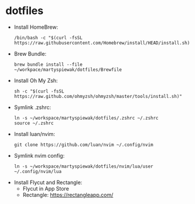 # dotfiles

* Install HomeBrew:
  ```
  /bin/bash -c "$(curl -fsSL https://raw.githubusercontent.com/Homebrew/install/HEAD/install.sh)"
  ```
* Brew Bundle:
  ```
  brew bundle install --file ~/workpace/martyspiewak/dotfiles/Brewfile
  ```
* Install Oh My Zsh:
  ```
  sh -c "$(curl -fsSL https://raw.github.com/ohmyzsh/ohmyzsh/master/tools/install.sh)"
  ```
* Symlink .zshrc:
  ```
  ln -s ~/workspace/martyspiewak/dotfiles/.zshrc ~/.zshrc
  source ~/.zshrc
  ```
* Install luan/nvim:
  ```
  git clone https://github.com/luan/nvim ~/.config/nvim
  ```
* Symlink nvim config:
  ```
  ln -s ~/workspace/martyspiewak/dotfiles/nvim/lua/user ~/.config/nvim/lua
  ```
* Install Flycut and Rectangle:
  * Flycut in App Store
  * Rectangle: https://rectangleapp.com/

